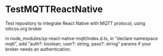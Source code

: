 # TestMQTTReactNative
Test repository to integrate React Native with MQTT protocol, using ioticos.org broker

in node_modules/sp-react-native-mqtt/index.d.ts, in "declare namespace mqtt", add "auth?: boolean, user?: string, pass?: string" params if your broker needs an authentication.
